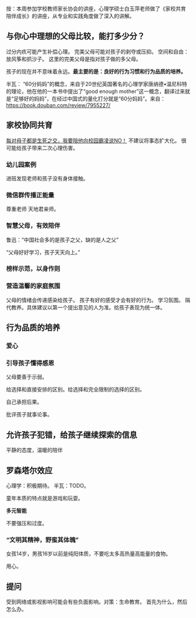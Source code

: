 
按：本周参加学校教师家长协会的讲座，心理学硕士白玉萍老师做了《家校共育 陪伴成长》的讲座，从专业和实践角度做了深入的讲解。

## 与你心中理想的父母比较，能打多少分？

过分内疚可能产生补偿心理。
完美父母可能对孩子的剥夺或压抑。
空间和自由：放风筝和抓沙子。
这里的完美父母是指对孩子做的多父母。

孩子的现在并不意味着永远。**最主要的是：良好的行为习惯和行为品质的培养。**

半瓦： “60分妈妈”的概念，来自于20世纪英国著名的心理学家唐纳德•温尼科特的理论，他在他的一本书中提出了“good enough mother”这一概念，翻译过来就是“足够好的妈妈”，在经过中国式的量化打分就是“60分妈妈”。来自：<https://book.douban.com/review/7955227/>

## 家校协同共育
[每对母子都是生死之交，我要陪他向校园霸凌说NO！](https://mp.weixin.qq.com/s/WEEgjqCJd_znqgRPDEehUg)
不建议将事态扩大化。
很可能给孩子带来二次心理伤害。

### 幼儿园案例
进班发现老师和孩子没有身体接触。

### 微信群传播正能量

尊重老师
天地君亲师。

### 智慧父母，有效陪伴
鲁迅：“中国社会多的是孩子之父，缺的是人之父”

“父母好好学习，孩子天天向上。”

### 榜样示范，以身作则

### 营造温馨的家庭氛围
父母的情绪会传递感染给孩子。
孩子有好的感受才会有好的行为。
学习氛围。
隔代教养。具体建议以第一个提出意见的人为准。给孩子表现为统一体。

## 行为品质的培养
### 爱心
### 引导孩子懂得感恩
父母要善于示弱。

给选择和直接安排的区别。给选择和完全限制的选择的区别。

自己承担后果。

批评孩子就事论事。

## 允许孩子犯错，给孩子继续探索的信息
平静的态度，温暖的陪伴

## 罗森塔尔效应
心理学：积极期待。
半瓦：TODO。

童年本质的特点就是游戏和玩耍。

**多元智能**

不要强压和过度。

### “文明其精神，野蛮其体魄”
女孩14岁，男孩16岁以前是纯阳体质，不要吃太多高热量高能量的食物。

用心。

## 提问
受到网络或影视影响可能会有些负面影响。对策：生命教育。
首先为什么，然后怎么办。

